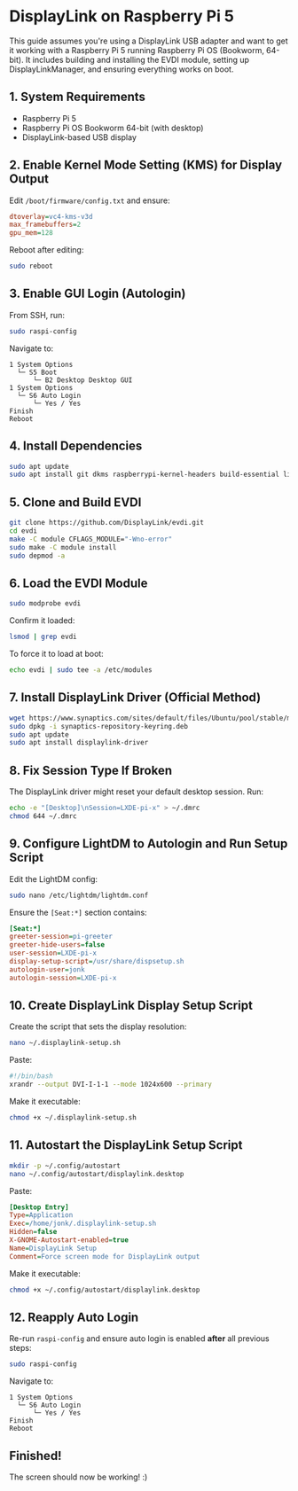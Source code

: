 # DisplayLink on Raspberry Pi 5

This guide assumes you're using a DisplayLink USB adapter and want to get it working with a Raspberry Pi 5 running Raspberry Pi OS (Bookworm, 64-bit). It includes building and installing the EVDI module, setting up DisplayLinkManager, and ensuring everything works on boot.

## 1. System Requirements

- Raspberry Pi 5
- Raspberry Pi OS Bookworm 64-bit (with desktop)
- DisplayLink-based USB display

## 2. Enable Kernel Mode Setting (KMS) for Display Output

Edit `/boot/firmware/config.txt` and ensure:

```ini
dtoverlay=vc4-kms-v3d
max_framebuffers=2
gpu_mem=128
```

Reboot after editing:

```bash
sudo reboot
```

## 3. Enable GUI Login (Autologin)

From SSH, run:

```bash
sudo raspi-config
```

Navigate to:

```
1 System Options
  └─ S5 Boot
      └─ B2 Desktop Desktop GUI
1 System Options
  └─ S6 Auto Login
      └─ Yes / Yes
Finish
Reboot
```

## 4. Install Dependencies

```bash
sudo apt update
sudo apt install git dkms raspberrypi-kernel-headers build-essential libdrm-dev libusb-1.0-0-dev pkg-config x11-xserver-utils unzip
```

## 5. Clone and Build EVDI

```bash
git clone https://github.com/DisplayLink/evdi.git
cd evdi
make -C module CFLAGS_MODULE="-Wno-error"
sudo make -C module install
sudo depmod -a
```

## 6. Load the EVDI Module

```bash
sudo modprobe evdi
```

Confirm it loaded:

```bash
lsmod | grep evdi
```

To force it to load at boot:

```bash
echo evdi | sudo tee -a /etc/modules
```

## 7. Install DisplayLink Driver (Official Method)

```bash
wget https://www.synaptics.com/sites/default/files/Ubuntu/pool/stable/main/all/synaptics-repository-keyring.deb
sudo dpkg -i synaptics-repository-keyring.deb
sudo apt update
sudo apt install displaylink-driver
```

## 8. Fix Session Type If Broken

The DisplayLink driver might reset your default desktop session. Run:

```bash
echo -e "[Desktop]\nSession=LXDE-pi-x" > ~/.dmrc
chmod 644 ~/.dmrc
```

## 9. Configure LightDM to Autologin and Run Setup Script

Edit the LightDM config:

```bash
sudo nano /etc/lightdm/lightdm.conf
```

Ensure the `[Seat:*]` section contains:

```ini
[Seat:*]
greeter-session=pi-greeter
greeter-hide-users=false
user-session=LXDE-pi-x
display-setup-script=/usr/share/dispsetup.sh
autologin-user=jonk
autologin-session=LXDE-pi-x
```

## 10. Create DisplayLink Display Setup Script

Create the script that sets the display resolution:

```bash
nano ~/.displaylink-setup.sh
```

Paste:

```bash
#!/bin/bash
xrandr --output DVI-I-1-1 --mode 1024x600 --primary
```

Make it executable:

```bash
chmod +x ~/.displaylink-setup.sh
```

## 11. Autostart the DisplayLink Setup Script

```bash
mkdir -p ~/.config/autostart
nano ~/.config/autostart/displaylink.desktop
```

Paste:

```ini
[Desktop Entry]
Type=Application
Exec=/home/jonk/.displaylink-setup.sh
Hidden=false
X-GNOME-Autostart-enabled=true
Name=DisplayLink Setup
Comment=Force screen mode for DisplayLink output
```

Make it executable:

```bash
chmod +x ~/.config/autostart/displaylink.desktop
```

## 12. Reapply Auto Login

Re-run `raspi-config` and ensure auto login is enabled **after** all previous steps:

```bash
sudo raspi-config
```

Navigate to:

```
1 System Options
  └─ S6 Auto Login
      └─ Yes / Yes
Finish
Reboot
```

## Finished!

The screen should now be working! :)
